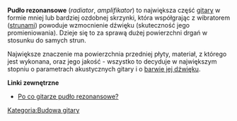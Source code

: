 **Pudło rezonansowe** (*radiator*, *amplifikator*) to największa część
[gitary](gitara "wikilink") w formie mniej lub bardziej ozdobnej
skrzynki, która współgrając z wibratorem ([strunami](struny "wikilink"))
powoduje wzmocnienie dźwięku (skuteczność jego promieniowania). Dzieje
się to za sprawą dużej powierzchni drgań w stosunku do samych strun.

Największe znaczenie ma powierzchnia przedniej płyty, materiał, z
którego jest wykonana, oraz jego jakość - wszystko to decyduje w
największym stopniu o parametrach akustycznych gitary i o [barwie jej
dźwięku](barwa_dźwięku "wikilink").

**Linki zewnętrzne**

  - [Po co gitarze pudło
    rezonansowe?](http://www.cft.edu.pl/~demko/Teksty/gitara.pdf)

[Kategoria:Budowa gitary](Kategoria:Budowa_gitary "wikilink")